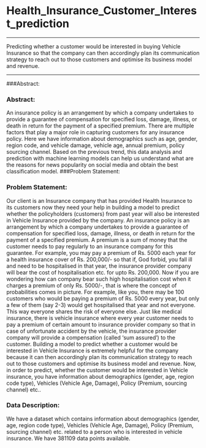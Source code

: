 # Health_Insurance_Customer_Interest_prediction
***
Predicting whether a customer would be interested in buying Vehicle Insurance so that the company can then accordingly plan its communication strategy to reach out to those customers and optimise its business model and revenue.
***
###Abstract:
### Abstract:

An insurance policy is an arrangement by which a company undertakes to provide a guarantee of compensation for specified loss, damage, illness, or death in return for the payment of a specified premium. There are multiple factors that play a major role in capturing customers for any insurance policy. Here we have information about demographics such as age, gender, region code, and vehicle damage, vehicle age, annual premium, policy sourcing channel. Based on the previous trend, this data analysis and prediction with machine learning models can help us understand what are the reasons for news popularity on social media and obtain the best classification model.
###Problem Statement: 

### Problem Statement: 

Our client is an Insurance company that has provided Health Insurance to its customers now they need your help in building a model to predict whether the policyholders (customers) from past year will also be interested in Vehicle Insurance provided by the company. An insurance policy is an arrangement by which a company undertakes to provide a guarantee of compensation for specified loss, damage, illness, or death in return for the payment of a specified premium. A premium is a sum of money that the customer needs to pay regularly to an insurance company for this guarantee. For example, you may pay a premium of Rs. 5000 each year for a health insurance cover of Rs. 200,000/- so that if, God forbid, you fall ill and need to be hospitalised in that year, the insurance provider company will bear the cost of hospitalisation etc. for upto Rs. 200,000. Now if you are wondering how can company bear such high hospitalisation cost when it charges a premium of only Rs. 5000/-, that is where the concept of probabilities comes in picture. For example, like you, there may be 100 customers who would be paying a premium of Rs. 5000 every year, but only a few of them (say 2-3) would get hospitalised that year and not everyone. This way everyone shares the risk of everyone else. Just like medical insurance, there is vehicle insurance where every year customer needs to pay a premium of certain amount to insurance provider company so that in case of unfortunate accident by the vehicle, the insurance provider company will provide a compensation (called ‘sum assured’) to the customer. Building a model to predict whether a customer would be interested in Vehicle Insurance is extremely helpful for the company because it can then accordingly plan its communication strategy to reach out to those customers and optimise its business model and revenue. Now, in order to predict, whether the customer would be interested in Vehicle insurance, you have information about demographics (gender, age, region code type), Vehicles (Vehicle Age, Damage), Policy (Premium, sourcing channel) etc..
### Data Description:

We have a dataset which contains information about demographics (gender, age, region code type), Vehicles (Vehicle Age, Damage), Policy (Premium, sourcing channel) etc. related to a person who is interested in vehicle insurance. We have 381109 data points available.

